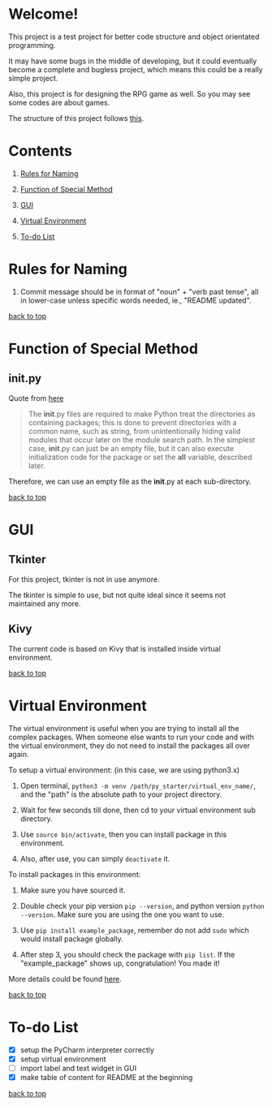 # Welcome!

This project is a test project for better code structure and object orientated programming.

It may have some bugs in the middle of developing, but it could eventually become a complete and bugless project,
which means this could be a really simple project.

Also, this project is for designing the RPG game as well. So you may see some codes are about games.

The structure of this project follows [this](https://airbrake.io/blog/python/python-best-practices).

# Contents

1. [Rules for Naming](#rules-for-naming)

2. [Function of Special Method](function-of-special-method)

3. [GUI](#gui)

4. [Virtual Environment](#virtual-environment)

5. [To-do List](#to-do-list)

# Rules for Naming

1. Commit message should be in format of "noun" + "verb past tense", all in lower-case unless specific words needed, ie., "README updated".

[back to top](#contents)

# Function of Special Method

## __init__.py

Quote from [here](https://docs.python.org/3/tutorial/modules.html#packages)

> The __init__.py files are required to make Python treat the directories as containing packages;
> this is done to prevent directories with a common name, such as string, from unintentionally
> hiding valid modules that occur later on the module search path. In the simplest case,
> __init__.py can just be an empty file, but it can also execute initialization code for
> the package or set the __all__ variable, described later.

Therefore, we can use an empty file as the __init__.py at each sub-directory.

[back to top](#contents)

# GUI

## Tkinter

For this project, tkinter is not in use anymore.

The tkinter is simple to use, but not quite ideal since it seems not maintained any more.

## Kivy

The current code is based on Kivy that is installed inside virtual environment.

[back to top](#contents)

# Virtual Environment

The virtual environment is useful when you are trying to install all the complex packages. When someone else wants to run your code and with the virtual environment, they do not need to install the packages all over again.

To setup a virtual environment: (in this case, we are using python3.x)

1. Open terminal, `python3 -m venv /path/py_starter/virtual_env_name/`, and the "path" is the absolute path to your project directory.

2. Wait for few seconds till done, then cd to your virtual environment sub directory.

3. Use `source bin/activate`, then you can install package in this environment.

4. Also, after use, you can simply `deactivate` it.

To install packages in this environment:

1. Make sure you have sourced it.

2. Double check your pip version `pip --version`, and python version `python --version`. Make sure you are using the one you want to use.

3. Use `pip install example_package`, remember do not add `sudo` which would install package globally. 

4. After step 3, you should check the package with `pip list`. If the "example_package" shows up, congratulation! You made it!

More details could be found [here](https://stackoverflow.com/questions/21240653/how-to-install-a-package-inside-virtualenv).

[back to top](#contents)

# To-do List

- [x] setup the PyCharm interpreter correctly
- [x] setup virtual environment
- [ ] import label and text widget in GUI
- [x] make table of content for README at the beginning

[back to top](#contents)
